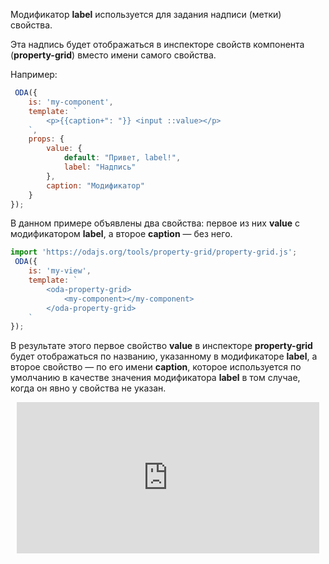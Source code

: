 Модификатор **label** используется для задания надписи (метки) свойства.

Эта надпись будет отображаться в инспекторе свойств компонента (**property-grid**) вместо имени самого свойства.

Например:

```javascript _run_line_edit_console_[my-component.js]
 ODA({
    is: 'my-component',
    template: `
        <p>{{caption+": "}} <input ::value></p>
    `,
    props: {
        value: {
            default: "Привет, label!",
            label: "Надпись"
        },
        caption: "Модификатор"
    }
});
```

В данном примере объявлены два свойства: первое из них **value** с модификатором **label**, а второе **caption** — без него.

```javascript _run_line_edit_console_loadoda_[my-view.js]_{my-component.js}_h=200_
import 'https://odajs.org/tools/property-grid/property-grid.js';
 ODA({
    is: 'my-view',
    template: `
        <oda-property-grid>
            <my-component></my-component>
        </oda-property-grid>
    `
});
```

В результате этого первое свойство **value** в инспекторе **property-grid** будет отображаться по названию, указанному в модификаторе **label**, а второе свойство — по его имени **caption**, которое используется по умолчанию в качестве значения модификатора **label** в том случае, когда он явно у свойства не указан.

<div style="position:relative;padding-bottom:48%; margin:10px">
    <iframe src="https://www.youtube.com/embed/xlUMn7DdY1M?start=0" frameborder="0" allow="accelerometer; autoplay; encrypted-media; gyroscope; picture-in-picture" allowfullscreen 
    	style="position:absolute;width:100%;height:100%;"></iframe>
</div>
